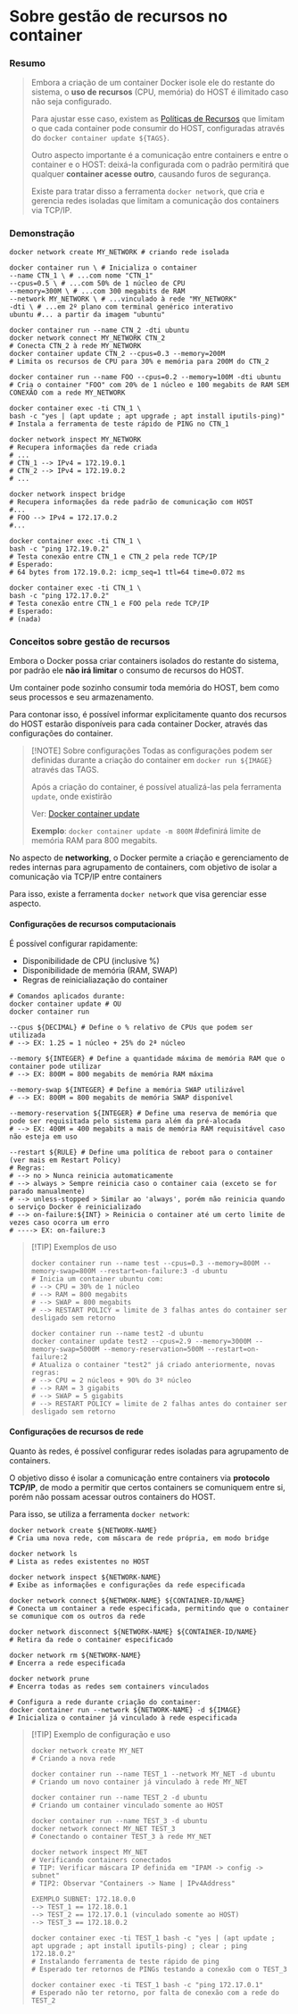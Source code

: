 # Sobre gestão de recursos no container

### Resumo

> Embora a criação de um container Docker isole ele do restante do sistema, o **uso de recursos** (CPU, memória) do HOST é ilimitado caso não seja configurado.
>
> Para ajustar esse caso, existem as [Políticas de Recursos](https://docs.docker.com/config/containers/resource_constraints/) que limitam o que cada container pode consumir do HOST, configuradas através do `docker container update ${TAGS}`.
>
> Outro aspecto importante é a comunicação entre containers e entre o container e o HOST: deixá-la configurada com o padrão permitirá que qualquer **container acesse outro**, causando furos de segurança.
>
> Existe para tratar disso a ferramenta `docker network`, que cria e gerencia redes isoladas que limitam a comunicação dos containers via TCP/IP.
> 

### Demonstração

```shell
docker network create MY_NETWORK # criando rede isolada

docker container run \ # Inicializa o container
--name CTN_1 \ # ...com nome "CTN_1"
--cpus=0.5 \ # ...com 50% de 1 núcleo de CPU
--memory=300M \ # ...com 300 megabits de RAM
--network MY_NETWORK \ # ...vinculado à rede "MY_NETWORK"
-dti \ # ...em 2º plano com terminal genérico interativo
ubuntu #... a partir da imagem "ubuntu"

docker container run --name CTN_2 -dti ubuntu
docker network connect MY_NETWORK CTN_2 
# Conecta CTN_2 à rede MY_NETWORK
docker container update CTN_2 --cpus=0.3 --memory=200M
# Limita os recursos de CPU para 30% e memória para 200M do CTN_2

docker container run --name FOO --cpus=0.2 --memory=100M -dti ubuntu
# Cria o container "FOO" com 20% de 1 núcleo e 100 megabits de RAM SEM CONEXÃO com a rede MY_NETWORK

docker container exec -ti CTN_1 \
bash -c "yes | (apt update ; apt upgrade ; apt install iputils-ping)"
# Instala a ferramenta de teste rápido de PING no CTN_1

docker network inspect MY_NETWORK
# Recupera informações da rede criada
# ...
# CTN_1 --> IPv4 = 172.19.0.1
# CTN_2 --> IPv4 = 172.19.0.2
# ...

docker network inspect bridge
# Recupera informações da rede padrão de comunicação com HOST
#...
# FOO --> IPv4 = 172.17.0.2
#...

docker container exec -ti CTN_1 \
bash -c "ping 172.19.0.2"
# Testa conexão entre CTN_1 e CTN_2 pela rede TCP/IP
# Esperado:
# 64 bytes from 172.19.0.2: icmp_seq=1 ttl=64 time=0.072 ms

docker container exec -ti CTN_1 \
bash -c "ping 172.17.0.2"
# Testa conexão entre CTN_1 e FOO pela rede TCP/IP
# Esperado:
# (nada)
```

### Conceitos sobre gestão de recursos

Embora o Docker possa criar containers isolados do restante do sistema, por padrão ele **não irá limitar** o consumo de recursos do HOST.

Um container pode sozinho consumir toda memória do HOST, bem como seus processos e seu armazenamento.

Para contonar isso, é possível informar explicitamente quanto dos recursos do HOST estarão disponíveis para cada container Docker, através das configurações do container.

>[!NOTE] Sobre configurações
> Todas as configurações podem ser definidas durante a criação do container em `docker run ${IMAGE}` através das TAGS.
>
> Após a criação do container, é possível atualizá-las pela ferramenta `update`, onde existirão
>
> Ver: [Docker container update](https://docs.docker.com/reference/cli/docker/container/update/)
>
> **Exemplo**: `docker container update -m 800M` #definirá limite de memória RAM para 800 megabits.

No aspecto de **networking**, o Docker permite a criação e gerenciamento de redes internas para agrupamento de containers, com objetivo de isolar a comunicação via TCP/IP entre containers

Para isso, existe a ferramenta `docker network` que visa gerenciar esse aspecto.



#### Configurações de recursos computacionais

É possível configurar rapidamente:
- Disponibilidade de CPU (inclusive %)
- Disponibilidade de memória (RAM, SWAP)
- Regras de reinicialiazação do container

```shell
# Comandos aplicados durante:
docker container update # OU
docker container run

--cpus ${DECIMAL} # Define o % relativo de CPUs que podem ser utilizada
# --> EX: 1.25 = 1 núcleo + 25% do 2ª núcleo

--memory ${INTEGER} # Define a quantidade máxima de memória RAM que o container pode utilizar
# --> EX: 800M = 800 megabits de memória RAM máxima

--memory-swap ${INTEGER} # Define a memória SWAP utilizável
# --> EX: 800M = 800 megabits de memória SWAP disponível

--memory-reservation ${INTEGER} # Define uma reserva de memória que pode ser requisitada pelo sistema para além da pré-alocada
# --> EX: 400M = 400 megabits a mais de memória RAM requisitável caso não esteja em uso

--restart ${RULE} # Define uma política de reboot para o container (ver mais em Restart Policy)
# Regras:
# --> no > Nunca reinicia automaticamente
# --> always > Sempre reinicia caso o container caia (exceto se for parado manualmente)
# --> unless-stopped > Similar ao 'always', porém não reinicia quando o serviço Docker é reinicializado
# --> on-failure:${INT} > Reinicia o container até um certo limite de vezes caso ocorra um erro
# ----> EX: on-failure:3
```

>[!TIP] Exemplos de uso
>```shell
>docker container run --name test --cpus=0.3 --memory=800M --memory-swap=800M --restart=on-failure:3 -d ubuntu
># Inicia um container ubuntu com:
># --> CPU = 30% de 1 núcleo
># --> RAM = 800 megabits
># --> SWAP = 800 megabits
># --> RESTART POLICY = limite de 3 falhas antes do container ser desligado sem retorno
>
>docker container run --name test2 -d ubuntu
>docker container update test2 --cpus=2.9 --memory=3000M --memory-swap=5000M --memory-reservation=500M --restart=on-failure:2
># Atualiza o container "test2" já criado anteriormente, novas regras:
># --> CPU = 2 núcleos + 90% do 3º núcleo
># --> RAM = 3 gigabits
># --> SWAP = 5 gigabits
># --> RESTART POLICY = limite de 2 falhas antes do container ser desligado sem retorno
>```

#### Configurações de recursos de rede

Quanto às redes, é possível configurar redes isoladas para agrupamento de containers.

O objetivo disso é isolar a comunicação entre containers via **protocolo TCP/IP**, de modo a permitir que certos containers se comuniquem entre si, porém não possam acessar outros containers do HOST.

Para isso, se utiliza a ferramenta `docker network`:

```shell
docker network create ${NETWORK-NAME}
# Cria uma nova rede, com máscara de rede própria, em modo bridge

docker network ls 
# Lista as redes existentes no HOST

docker network inspect ${NETWORK-NAME}
# Exibe as informações e configurações da rede especificada

docker network connect ${NETWORK-NAME} ${CONTAINER-ID/NAME}
# Conecta um container a rede especificada, permitindo que o container se comunique com os outros da rede

docker network disconnect ${NETWORK-NAME} ${CONTAINER-ID/NAME}
# Retira da rede o container especificado

docker network rm ${NETWORK-NAME}
# Encerra a rede especificada

docker network prune
# Encerra todas as redes sem containers vinculados

# Configura a rede durante criação do container:
docker container run --network ${NETWORK-NAME} -d ${IMAGE}
# Inicializa o container já vinculado à rede especificada
```

>[!TIP] Exemplo de configuração e uso
>
>```shell
>docker network create MY_NET 
># Criando a nova rede
>
>docker container run --name TEST_1 --network MY_NET -d ubuntu
># Criando um novo container já vinculado à rede MY_NET
>
>docker container run --name TEST_2 -d ubuntu
># Criando um container vinculado somente ao HOST
>
>docker container run --name TEST_3 -d ubuntu
>docker network connect MY_NET TEST_3
># Conectando o container TEST_3 à rede MY_NET
>
>docker network inspect MY_NET
># Verificando containers conectados
># TIP: Verificar máscara IP definida em "IPAM -> config -> subnet"
># TIP2: Observar "Containers -> Name | IPv4Address"
>
>EXEMPLO SUBNET: 172.18.0.0
>--> TEST_1 == 172.18.0.1
>--> TEST_2 == 172.17.0.1 (vinculado somente ao HOST)
>--> TEST_3 == 172.18.0.2
>
>docker container exec -ti TEST_1 bash -c "yes | (apt update ; apt upgrade ; apt install iputils-ping) ; clear ; ping 172.18.0.2" 
># Instalando ferramenta de teste rápido de ping
># Esperado ter retornos de PINGs testando a conexão com o TEST_3
>
>docker container exec -ti TEST_1 bash -c "ping 172.17.0.1"
># Esperado não ter retorno, por falta de conexão com a rede do TEST_2
>```